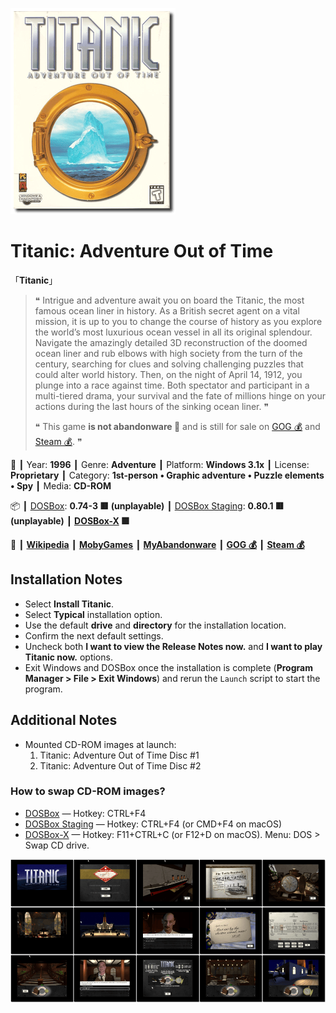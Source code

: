 ![](Thumbnail.png "application-thumbnail")

# Titanic: Adventure Out of Time

「**Titanic**」

> ❝ Intrigue and adventure await you on board the Titanic, the most famous ocean liner in history. As a British secret agent on a vital mission, it is up to you to change the course of history as you explore the world’s most luxurious ocean vessel in all its original splendour. Navigate the amazingly detailed 3D reconstruction of the doomed ocean liner and rub elbows with high society from the turn of the century, searching for clues and solving challenging puzzles that could alter world history. Then, on the night of April 14, 1912, you plunge into a race against time. Both spectator and participant in a multi-tiered drama, your survival and the fate of millions hinge on your actions during the last hours of the sinking ocean liner. ❞
>
> ❝ This game **is not abandonware 🚫** and is still for sale on [GOG 💰](https://www.gog.com/en/game/titanic_adventure_out_of_time) and [Steam 💰](https://store.steampowered.com/app/785480/Titanic_Adventure_Out_Of_Time/). ❞
>

📌 ┃ Year: **1996** ┃ Genre: **Adventure** ┃ Platform: **Windows 3.1x** ┃ License: **Proprietary** ┃ Category: **1st-person • Graphic adventure • Puzzle elements • Spy** ┃ Media: **CD-ROM** 

📦 ┃ [DOSBox](https://www.dosbox.com/): **0.74-3 🟥 (unplayable)** ┃ [DOSBox Staging](https://dosbox-staging.github.io/): **0.80.1 🟥 (unplayable)** ┃ **[DOSBox-X](https://dosbox-x.com/) 🟩** 

📎 ┃ **[Wikipedia](https://en.wikipedia.org/wiki/Titanic:_Adventure_Out_of_Time)** ┃ **[MobyGames](https://www.mobygames.com/game/2892/titanic-adventure-out-of-time/)** ┃ **[MyAbandonware](https://www.myabandonware.com/game/titanic-adventure-out-of-time-3rg)** ┃ **[GOG 💰](https://www.gog.com/en/game/titanic_adventure_out_of_time)** ┃ **[Steam 💰](https://store.steampowered.com/app/785480/Titanic_Adventure_Out_Of_Time/)** 

## Installation Notes
- Select **Install Titanic**.
- Select **Typical** installation option.
- Use the default **drive** and **directory** for the installation location.
- Confirm the next default settings.
- Uncheck both **I want to view the Release Notes now.** and **I want to play Titanic now.** options.
- Exit Windows and DOSBox once the installation is complete (**Program Manager > File > Exit Windows**) and rerun the `Launch` script to start the program.

## Additional Notes
- Mounted CD-ROM images at launch:
  1. Titanic: Adventure Out of Time Disc #1
  2. Titanic: Adventure Out of Time Disc #2

### How to swap CD-ROM images?
- [DOSBox](https://www.dosbox.com/wiki/DOSBox_FAQ#Swapping_CD_images) — Hotkey: CTRL+F4
- [DOSBox Staging](https://github.com/dosbox-staging/dosbox-staging/blob/main/README) — Hotkey: CTRL+F4 (or CMD+F4 on macOS)
- [DOSBox-X](https://dosbox-x.com/wiki/Guide%3AManaging-image-files-in-DOSBox%E2%80%90X#_mounting_multiple_cd_or_dvd_images) — Hotkey: F11+CTRL+C (or F12+D on macOS). Menu: DOS > Swap CD drive.

![](Montage.png "Titanic: Adventure Out of Time")

